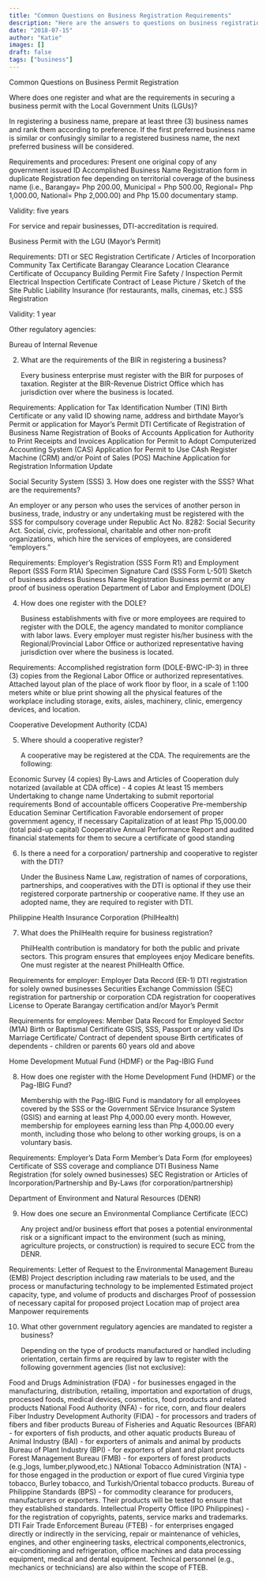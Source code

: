 ```yaml
---
title: "Common Questions on Business Registration Requirements"
description: "Here are the answers to questions on business registration requirements"
date: "2018-07-15"
author: "Katie"
images: []
draft: false
tags: ["business"]
---
```


Common Questions on Business Permit Registration

Where does one register and what are the requirements in securing a business permit with the Local Government Units (LGUs)?

In registering a business name, prepare at least three (3) business names and rank them according to preference. If the first preferred business name is similar or confusingly similar to a registered business name, the next preferred business will be considered.

Requirements and procedures:
Present one original copy of any government issued ID
Accomplished Business Name Registration form in duplicate
Registration fee depending on territorial coverage of the business name (i.e., Barangay= Php 200.00, Municipal = Php 500.00, Regional= Php 1,000.00, National= Php 2,000.00) and Php 15.00 documentary stamp.

Validity: five years

For service and repair businesses, DTI-accreditation is required.

Business Permit with the LGU (Mayor’s Permit)

Requirements:
DTI or SEC Registration
Certificate / Articles of Incorporation
Community Tax Certificate
Barangay Clearance
Location Clearance
Certificate of Occupancy
Building Permit
Fire Safety / Inspection Permit
Electrical Inspection Certificate
Contract of Lease
Picture / Sketch of the Site
Public Liability Insurance (for restaurants, malls, cinemas, etc.)
SSS Registration

Validity: 1 year

Other regulatory agencies:

Bureau of Internal Revenue

2. What are the requirements of the BIR in registering a business?

	Every business enterprise must register with the BIR for purposes of taxation. Register at the BIR-Revenue District Office which has jurisdiction over where the business is located.

Requirements:
Application for Tax Identification Number (TIN)
Birth Certificate or any valid ID showing name, address and birthdate
Mayor’s Permit or application for Mayor’s Permit
DTI Certificate of Registration of Business Name
Registration of Books of Accounts
Application for Authority to Print Receipts and Invoices
Application for Permit to Adopt Computerized Accounting System (CAS)
Application for Permit to Use CAsh Register Machine (CRM) and/or Point of Sales (POS) Machine
Application for Registration Information Update


Social Security System (SSS)
3. How does one register with the SSS? What are the requirements?

An employer or any person who uses the services of another person in business, trade, industry or any undertaking must be registered with the SSS for compulsory coverage under Republic Act No. 8282: Social Security Act. Social, civic, professional, charitable and other non-profit organizations, which hire the services of employees, are considered “employers.”

Requirements:
Employer’s Registration (SSS Form R1) and Employment Report (SSS Form R1A)
Specimen Signature Card (SSS Form L-501)
Sketch of business address
Business Name Registration
Business permit or any proof of business operation
Department of Labor and Employment (DOLE)

4. How does one register with the DOLE?
	
	Business establishments with five or more employees are required to register with the DOLE, the agency mandated to monitor compliance with labor laws. Every employer must register his/her business with the Regional/Provincial Labor Office or authorized representative having jurisdiction over where the business is located.

Requirements:
Accomplished registration form (DOLE-BWC-IP-3) in three (3) copies from the Regional Labor Office or authorized representatives.
Attached layout plan of the place of work floor by floor, in a scale of 1:100 meters white or blue print showing all the physical features of the workplace including storage, exits, aisles, machinery, clinic, emergency devices, and location.

Cooperative Development Authority (CDA)

5. Where should a cooperative register?

	A cooperative may be registered at the CDA. The requirements are the following:

Economic Survey (4 copies)
By-Laws and Articles of Cooperation duly notarized (available at CDA office) - 4 copies
At least 15 members
Undertaking to change name
Undertaking to submit reportorial requirements
Bond of accountable officers
Cooperative Pre-membership Education Seminar Certification
Favorable endorsement of proper government agency, if necessary
Capitalization of at least Php 15,000.00 (total paid-up capital)
Cooperative Annual Performance Report and audited financial statements for them to secure a certificate of good standing

6. Is there a need for a corporation/ partnership and cooperative to register with the DTI?

	Under the Business Name Law, registration of names of corporations, partnerships, and cooperatives with the DTI is optional if they use their registered corporate partnership or cooperative name. If they use an adopted name, they are required to register with DTI.

Philippine Health Insurance Corporation (PhilHealth)

7. What does the PhilHealth require for business registration?

	PhilHealth contribution is mandatory for both the public and private sectors. This program ensures that employees enjoy Medicare benefits. One must register at the nearest PhilHealth Office.

Requirements for employer:
Employer Data Record (ER-1)
DTI registration for solely owned businesses
Securities Exchange Commission (SEC) registration for partnership or corporation
CDA registration for cooperatives
License to Operate
Barangay certification and/or Mayor’s Permit

Requirements for employees:
Member Data Record for Employed Sector (M1A)
Birth or Baptismal Certificate
GSIS, SSS, Passport or any valid IDs
Marriage Certificate/ Contract of dependent spouse
Birth certificates of dependents -  children or parents 60 years old and above

Home Development Mutual Fund (HDMF) or the Pag-IBIG Fund

8. How does one register with the Home Development Fund (HDMF) or the Pag-IBIG Fund?

	Membership with the Pag-IBIG Fund is mandatory for all employees covered by the SSS or the Government SErvice Insurance System (GSIS) and earning at least Php 4,000.00 every month. However, membership for employees earning less than Php 4,000.00 every month, including those who belong to other working groups, is on a voluntary basis.

Requirements:
Employer’s Data Form
Member’s Data Form (for employees)
Certificate of SSS coverage and compliance
DTI Business Name Registration (for solely owned businesses)
SEC Registration or Articles of Incorporation/Partnership and By-Laws (for corporation/partnership)

Department of Environment and Natural Resources (DENR)

9. How does one secure an Environmental Compliance Certificate (ECC)

	Any project and/or business effort that poses a potential environmental risk or a significant impact to the environment (such as mining, agriculture projects, or construction) is required to secure ECC from the DENR.

Requirements:
Letter of Request to the Environmental Management Bureau (EMB)
Project description including raw materials to be used, and the process or manufacturing technology to be implemented
Estimated project capacity, type, and volume of products and discharges
Proof of possession of necessary capital for proposed project
Location map of project area
Manpower requirements

10. What other government regulatory agencies are mandated to register a business?

	Depending on the type of products manufactured or handled including orientation, certain firms are required by law to register with the following government agencies (list not exclusive):

Food and Drugs Administration (FDA) - for businesses engaged in the manufacturing, distribution, retailing, importation and exportation of drugs, processed foods, medical devices, cosmetics, food products and related products
National Food Authority (NFA) - for rice, corn, and flour dealers
Fiber Industry Development Authority (FIDA) - for processors and traders of fibers and fiber products
Bureau of Fisheries and Aquatic Resources (BFAR) - for exporters of fish products, and other aquatic products
Bureau of Animal Industry (BAI) - for exporters of animals and animal by products
Bureau of Plant Industry (BPI) - for exporters of plant and plant products
Forest Management Bureau (FMB) - for exporters of forest products (e.g.,logs, lumber,plywood,etc.)
NAtional Tobacco Administration (NTA) - for those engaged in the production or export of flue cured Virginia type tobacco, Burley tobacco, and Turkish/Oriental tobacco products.
Bureau of Philippine Standards (BPS) - for commodity clearance for producers, manufacturers or exporters. Their products will be tested to ensure that they established standards.
Intellectual Property Office (IPO Philippines) - for the registration of copyrights, patents, service marks and trademarks.
DTI Fair Trade Enforcement Bureau (FTEB) - for enterprises engaged directly or indirectly in the servicing, repair or maintenance of vehicles, engines, and other engineering tasks, electrical components,electronics, air-conditioning and refrigeration, office machines and data processing equipment, medical and dental equipment. Technical personnel (e.g., mechanics or technicians) are also within the scope of FTEB.

	
